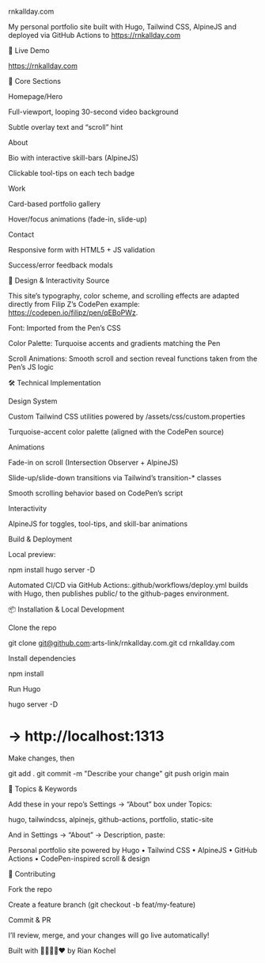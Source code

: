 rnkallday.com

My personal portfolio site built with Hugo, Tailwind CSS, AlpineJS and deployed via GitHub Actions to https://rnkallday.com

📌 Live Demo

https://rnkallday.com

🚀 Core Sections

Homepage/Hero

Full-viewport, looping 30-second video background

Subtle overlay text and “scroll” hint

About

Bio with interactive skill-bars (AlpineJS)

Clickable tool-tips on each tech badge

Work

Card-based portfolio gallery

Hover/focus animations (fade-in, slide-up)

Contact

Responsive form with HTML5 + JS validation

Success/error feedback modals

🎨 Design & Interactivity Source

This site’s typography, color scheme, and scrolling effects are adapted directly from Filip Z’s CodePen example: https://codepen.io/filipz/pen/qEBoPWz.

Font: Imported from the Pen’s CSS

Color Palette: Turquoise accents and gradients matching the Pen

Scroll Animations: Smooth scroll and section reveal functions taken from the Pen’s JS logic

🛠 Technical Implementation

Design System

Custom Tailwind CSS utilities powered by /assets/css/custom.properties

Turquoise-accent color palette (aligned with the CodePen source)

Animations

Fade-in on scroll (Intersection Observer + AlpineJS)

Slide-up/slide-down transitions via Tailwind’s transition-* classes

Smooth scrolling behavior based on CodePen’s script

Interactivity

AlpineJS for toggles, tool-tips, and skill-bar animations

Build & Deployment

Local preview:

npm install
hugo server -D

Automated CI/CD via GitHub Actions:.github/workflows/deploy.yml builds with Hugo, then publishes public/ to the github-pages environment.

📦 Installation & Local Development

Clone the repo

git clone git@github.com:arts-link/rnkallday.com.git
cd rnkallday.com

Install dependencies

npm install

Run Hugo

hugo server -D
# → http://localhost:1313

Make changes, then

git add .
git commit -m "Describe your change"
git push origin main

🔖 Topics & Keywords

Add these in your repo’s Settings → “About” box under Topics:

hugo, tailwindcss, alpinejs, github-actions, portfolio, static-site

And in Settings → “About” → Description, paste:

Personal portfolio site powered by Hugo • Tailwind CSS • AlpineJS • GitHub Actions • CodePen-inspired scroll & design

🤝 Contributing

Fork the repo

Create a feature branch (git checkout -b feat/my-feature)

Commit & PR

I’ll review, merge, and your changes will go live automatically!

Built with 🤬😭🫠😰❤️ by Rian Kochel
